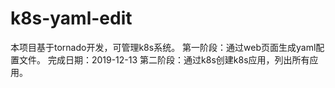 # k8s-yaml-edit
本项目基于tornado开发，可管理k8s系统。
第一阶段：通过web页面生成yaml配置文件。
完成日期：2019-12-13
第二阶段：通过k8s创建k8s应用，列出所有应用。
